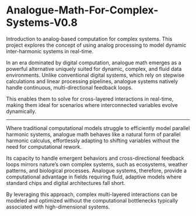 # Analogue-Math-For-Complex-Systems-V0.8
Introduction to analog-based computation for complex systems. This project explores the concept of using analog processing to model dynamic inter-harmonic systems in real-time.

In an era dominated by digital computation, analogue math emerges as a powerful alternative uniquely suited for dynamic, complex, and fluid data environments. Unlike conventional digital systems, which rely on stepwise calculations and linear processing pipelines, analogue systems natively handle continuous, multi-directional feedback loops.

This enables them to solve for cross-layered interactions in real-time, making them ideal for scenarios where interconnected variables evolve dynamically.

-- -- -- -- 
Where traditional computational models struggle to efficiently model parallel harmonic systems, analogue math behaves like a natural form of parallel harmonic calculus, effortlessly adapting to shifting variables without the need for computational rework.

Its capacity to handle emergent behaviors and cross-directional feedback loops mirrors nature’s own complex systems, such as ecosystems, weather patterns, and biological processes. Analogue systems, therefore, provide a computational advantage in fields requiring fluid, adaptive models where standard chips and digital architectures fall short.

By leveraging this approach, complex multi-layered interactions can be modeled and optimized without the computational bottlenecks typically associated with high-dimensional systems.
